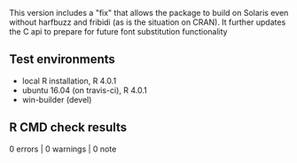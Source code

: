 This version includes a "fix" that allows the package to build on Solaris even
without harfbuzz and fribidi (as is the situation on CRAN). It further updates 
the C api to prepare for future font substitution functionality

## Test environments
* local R installation, R 4.0.1
* ubuntu 16.04 (on travis-ci), R 4.0.1
* win-builder (devel)

## R CMD check results

0 errors | 0 warnings | 0 note
